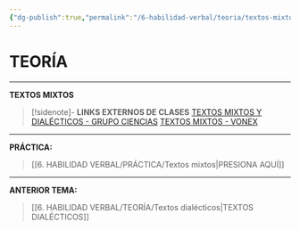 ```yaml
---
{"dg-publish":true,"permalink":"/6-habilidad-verbal/teoria/textos-mixtos/"}
---
```


# TEORÍA
---
**TEXTOS MIXTOS** 

>[!sidenote]- **LINKS EXTERNOS DE CLASES**
>[TEXTOS MIXTOS Y DIALÉCTICOS - GRUPO CIENCIAS](https://www.youtube.com/watch?v=P6Uv-yGtZy8) 
>[TEXTOS MIXTOS - VONEX](https://www.youtube.com/watch?v=CD9BrV5dn6Y) 



---
**PRÁCTICA:** 
>[[6. HABILIDAD VERBAL/PRÁCTICA/Textos mixtos\|PRESIONA AQUÍ]]

---
**ANTERIOR TEMA:** 
>[[6. HABILIDAD VERBAL/TEORÍA/Textos dialécticos\|TEXTOS DIALÉCTICOS]]

